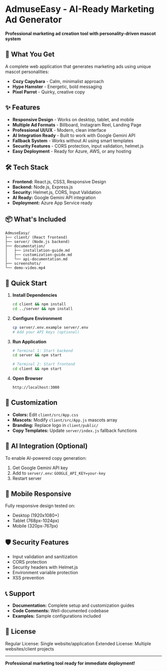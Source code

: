 # AdmuseEasy - AI-Ready Marketing Ad Generator

**Professional marketing ad creation tool with personality-driven mascot system**

## 🎯 What You Get

A complete web application that generates marketing ads using unique mascot personalities:
- **Cozy Capybara** - Calm, minimalist approach
- **Hype Hamster** - Energetic, bold messaging  
- **Pixel Parrot** - Quirky, creative copy

## ✨ Features

- **Responsive Design** - Works on desktop, tablet, and mobile
- **Multiple Ad Formats** - Billboard, Instagram Reel, Landing Page
- **Professional UI/UX** - Modern, clean interface
- **AI Integration Ready** - Built to work with Google Gemini API
- **Fallback System** - Works without AI using smart templates
- **Security Features** - CORS protection, input validation, helmet.js
- **Easy Deployment** - Ready for Azure, AWS, or any hosting

## 🛠️ Tech Stack

- **Frontend:** React.js, CSS3, Responsive Design
- **Backend:** Node.js, Express.js
- **Security:** Helmet.js, CORS, Input Validation
- **AI Ready:** Google Gemini API integration
- **Deployment:** Azure App Service ready

## 📦 What's Included

```
AdmuseEasy/
├── client/ (React frontend)
├── server/ (Node.js backend)
├── documentation/
│   ├── installation-guide.md
│   ├── customization-guide.md
│   └── api-documentation.md
├── screenshots/
└── demo-video.mp4
```

## 🚀 Quick Start

1. **Install Dependencies**
   ```bash
   cd client && npm install
   cd ../server && npm install
   ```

2. **Configure Environment**
   ```bash
   cp server/.env.example server/.env
   # Add your API keys (optional)
   ```

3. **Run Application**
   ```bash
   # Terminal 1: Start backend
   cd server && npm start
   
   # Terminal 2: Start frontend  
   cd client && npm start
   ```

4. **Open Browser**
   ```
   http://localhost:3000
   ```

## 🎨 Customization

- **Colors:** Edit `client/src/App.css`
- **Mascots:** Modify `client/src/App.js` mascots array
- **Branding:** Replace logo in `client/public/`
- **Copy Templates:** Update `server/index.js` fallback functions

## 🔧 AI Integration (Optional)

To enable AI-powered copy generation:
1. Get Google Gemini API key
2. Add to `server/.env`: `GOOGLE_API_KEY=your-key`
3. Restart server

## 📱 Mobile Responsive

Fully responsive design tested on:
- Desktop (1920x1080+)
- Tablet (768px-1024px)
- Mobile (320px-767px)

## 🛡️ Security Features

- Input validation and sanitization
- CORS protection
- Security headers with Helmet.js
- Environment variable protection
- XSS prevention

## 📞 Support

- **Documentation:** Complete setup and customization guides
- **Code Comments:** Well-documented codebase
- **Examples:** Sample configurations included

## 📄 License

Regular License: Single website/application
Extended License: Multiple websites/client projects

---

**Professional marketing tool ready for immediate deployment!**